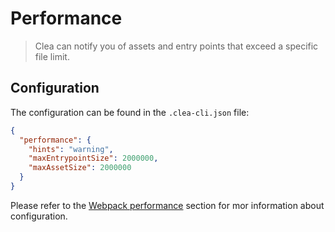 # Performance

> Clea can notify you of assets and entry points that exceed a specific file limit.

## Configuration

The configuration can be found in the `.clea-cli.json` file:
```json
{
  "performance": {
    "hints": "warning",
    "maxEntrypointSize": 2000000,
    "maxAssetSize": 2000000
  }
}
```

Please refer to the [Webpack performance](https://webpack.js.org/configuration/performance/) section for mor information about configuration.

